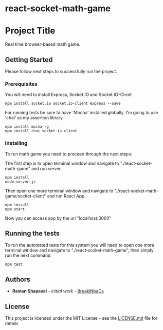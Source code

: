 # react-socket-math-game
# Project Title

Real time browser-based math game.

## Getting Started

Please follow next steps to successfully run the project.

### Prerequisites

You will need to install Express, Socket.IO and Socket.IO-Client

```
npm install socket.io socket.io-client express --save
```
For running tests be sure to have 'Mocha' installed globally. I'm going to use 'chai' as my assertion library.
```
npm install mocha -g  
npm install chai socket.io-client
```


### Installing

To run math game you need to proceed through the next steps:

The first step is to open terminal window and navigate to "./react-socket-math-game" and run server.
```
npm install
node server.js
```

Then open one more terminal window and navigate to "./react-socket-math-game/socket-client" and run React App.

```
npm install
npm start
```

Now you can access app by the url "localhost:3000"
## Running the tests

To run the automated tests for this system you will need to open one more terminal
window and navigate to "./react-socket-math-game", then simply run the next command:

```
npm test
```

## Authors

* **Raman Shapaval** - *Initial work* - [BreakINbaDs](https://github.com/BreakINbaDs)


## License

This project is licensed under the MIT License - see the [LICENSE.md](LICENSE.md) file for details
